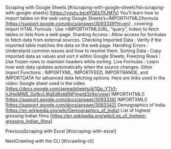 Scraping with Google Sheets [#/scraping-with-google-sheets?id=scraping-with-google-sheets] [https://youtu.be/eYQEk7XJM7s] You’ll learn how to import tables on the web using Google Sheets’s=IMPORTHTML()formula [https://support.google.com/docs/answer/3093339?hl=en] , covering: Import HTML Formula : Use =IMPORTHTML(URL, “query”, index) to fetch tables or lists from a web page. Granting Access : Allow access for formulas to fetch data from external sources. Checking Imported Data : Verify if the imported table matches the data on the web page. Handling Errors : Understand common issues and how to resolve them. Sorting Data : Copy imported data as values and sort it within Google Sheets. Freezing Rows : Use frozen rows to maintain headers while sorting. Live Formulas : Learn how web data updates automatically when the source changes. Other Import Functions : IMPORTXML, IMPORTFEED, IMPORTRANGE, and IMPORTDATA for advanced data fetching options. Here are links used in the video: Google sheet used in the video [https://docs.google.com/spreadsheets/d/1Qp_YTh1-hJHxjMWE_GofkvLIKgEdKxb6NFImpId3z9o/view] IMPORTHTML() [https://support.google.com/docs/answer/3093339] IMPORTXML() [https://support.google.com/docs/answer/3093342] Demographics of India [https://en.wikipedia.org/wiki/Demographics_of_India] List of highest grossing Indian films [https://en.wikipedia.org/wiki/List_of_highest-grossing_Indian_films]

PreviousScraping with Excel [#/scraping-with-excel]

NextCrawling with the CLI [#/crawling-cli]